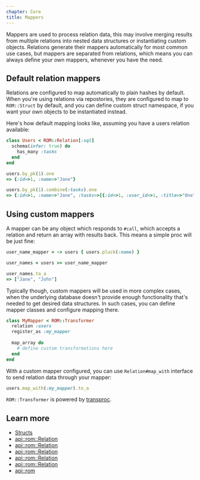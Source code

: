 ```yaml
---
chapter: Core
title: Mappers
---
```


Mappers are used to process relation data, this may involve merging results from
multiple relations into nested data structures or instantiating custom objects.
Relations generate their mappers automatically for most common use cases, but
mappers are separated from relations, which means you can always define your own
mappers, whenever you have the need.

## Default relation mappers

Relations are configured to map automatically to plain hashes by default. When you're
using relations via repostories, they are configured to map to `ROM::Struct` by default,
and you can define custom struct namespace, if you want your own objects to be instantiated
instead.

Here's how default mapping looks like, assuming you have a users relation available:

``` ruby
class Users < ROM::Relation[:sql]
  schema(infer: true) do
    has_many :tasks
  end
end

users.by_pk(1).one
=> {:id=>1, :name=>"Jane"}

users.by_pk(1).combine(:tasks).one
=> {:id=>1, :name=>"Jane", :tasks=>[{:id=>1, :user_id=>1, :title=>"One"}, {:id=>2, :user_id=>1, :title=>"Two"}]}
```

## Using custom mappers

A mapper can be any object which responds to `#call`, which accepts a relation and
return an array with results back. This means a simple proc will be just fine:

``` ruby
user_name_mapper = -> users { users.pluck(:name) }

user_names = users >> user_name_mapper

user_names.to_a
=> ["Jane", "John"]
```

Typically though, custom mappers will be used in more complex cases, when the underlying database
doesn't provide enough functionality that's needed to get desired data structures. In such cases,
you can define mapper classes and configure mapping there.

``` ruby
class MyMapper < ROM::Transformer
  relation :users
  register_as :my_mapper
  
  map_array do
    # define custom transformations here
  end
end
```

With a custom mapper configured, you can use `Relation#map_with` interface to send relation data
through your mapper:

``` ruby
users.map_with(:my_mapper).to_a
```

`ROM::Transformer` is powered by [transproc](https://github.com/solnic/transproc#transformer).

## Learn more

* [Structs](%{version}/learn/core/structs)
* [api::rom::Relation](.schema)
* [api::rom::Relation](.auto_struct)
* [api::rom::Relation](.struct_namespace)
* [api::rom::Relation](#map_to)
* [api::rom::Relation](#map_with)
* [api::rom](Transformer)
